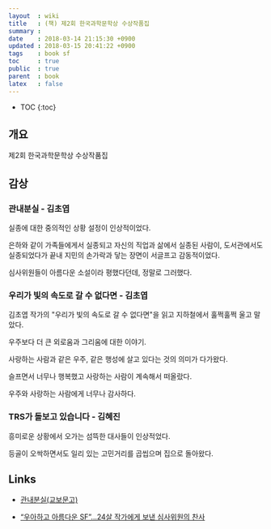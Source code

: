```yaml
---
layout  : wiki
title   : (책) 제2회 한국과학문학상 수상작품집
summary :
date    : 2018-03-14 21:15:30 +0900
updated : 2018-03-15 20:41:22 +0900
tags    : book sf
toc     : true
public  : true
parent  : book
latex   : false
---
```

* TOC
{:toc}

## 개요

제2회 한국과학문학상 수상작품집


## 감상


### 관내분실 - 김초엽

실종에 대한 중의적인 상황 설정이 인상적이었다.

은하와 같이 가족들에게서 실종되고 자신의 직업과 삶에서 실종된 사람이, 도서관에서도 실종되었다가 끝내 지민의 손가락과 닿는 장면이 서글프고 감동적이었다.

심사위원들이 아름다운 소설이라 평했다던데, 정말로 그러했다.



### 우리가 빛의 속도로 갈 수 없다면 - 김초엽

김초엽 작가의 "우리가 빛의 속도로 갈 수 없다면"을 읽고 지하철에서 훌쩍훌쩍 울고 말았다.

우주보다 더 큰 외로움과 그리움에 대한 이야기.

사랑하는 사람과 같은 우주, 같은 행성에 살고 있다는 것의 의미가 다가왔다.

슬프면서 너무나 행복했고 사랑하는 사람이 계속해서 떠올랐다.

우주와 사랑하는 사람에게 너무나 감사하다.



### TRS가 돌보고 있습니다 - 김혜진

흥미로운 상황에서 오가는 섬뜩한 대사들이 인상적었다.

등골이 오싹하면서도 일리 있는 고민거리를 곱씹으며 집으로 돌아왔다.




## Links

* [관내분실(교보문고)](http://www.kyobobook.co.kr/product/detailViewKor.laf?ejkGb=KOR&mallGb=KOR&barcode=9791196090227&orderClick=LAG&Kc=)

* [“우아하고 아름다운 SF”…24살 작가에게 보낸 심사위원의 찬사](http://news.mt.co.kr/mtview.php?no=2017101713000016523)
